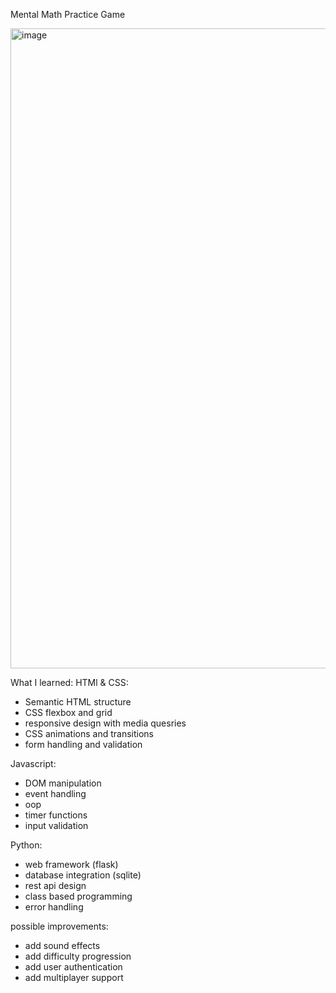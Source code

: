 Mental Math Practice Game

<img width="1919" height="1024" alt="image" src="https://github.com/user-attachments/assets/dbad58dc-d282-498a-bbf4-fa94ae5763b5" />

What I learned:
HTMl & CSS:
- Semantic HTML structure
- CSS flexbox and grid
- responsive design with media quesries
- CSS animations and transitions
- form handling and validation

Javascript:
- DOM manipulation
- event handling
- oop
- timer functions
- input validation

Python:
- web framework (flask)
- database integration (sqlite)
- rest api design
- class based programming
- error handling

possible improvements:
- add sound effects
- add difficulty progression
- add user authentication
- add multiplayer support
